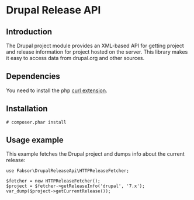 # Drupal Release API

## Introduction

The Drupal project module provides an XML-based API for getting
project and release information for project hosted on the server. This
library makes it easy to access data from drupal.org and other
sources.

## Dependencies

You need to install the php [curl extension](http://php.net/manual/en/curl.installation.php).

## Installation

    # composer.phar install

## Usage example

This example fetches the Drupal project and dumps info about the
current release:

    use Fabsor\DrupalReleaseApi\HTTPReleaseFetcher;

	$fetcher = new HTTPReleaseFetcher();
	$project = $fetcher->getReleaseInfo('drupal', '7.x');
    var_dump($project->getCurrentRelease());
